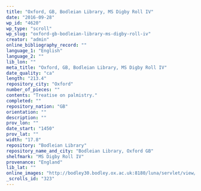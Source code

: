 ```yaml
---
title: "Oxford, GB, Bodleian Library, MS Digby Roll IV"
date: "2016-09-28"
wp_id: "4620"
wp_type: "scroll"
wp_slug: "oxford-gb-bodleian-library-ms-digby-roll-iv"
creator: "admin"
online_bibliography_record: ""
language_1: "English"
language_2: ""
lib_lon: ""
meta_title: "Oxford, GB, Bodleian Library, MS Digby Roll IV"
date_quality: "ca"
length: "213.4"
repository_city: "Oxford"
number_of_pieces: ""
contents: "Treatise on palmistry."
completed: ""
repository_nation: "GB"
orientation: ""
description: ""
prov_lon: ""
date_start: "1450"
prov_lat: ""
width: "17.8"
repository: "Bodleian Library"
repository_name_and_city: "Bodleian Library, Oxford GB"
shelfmark: "MS Digby Roll IV"
provenance: "England"
lib_lat: ""
online_images: "http://bodley30.bodley.ox.ac.uk:8180/luna/servlet/view/search?q=Shelfmark=%22MS.%20Digby%20Rolls%204%22"
_scrolls_id: "323"
---
```



